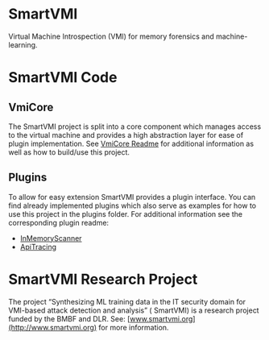 # SmartVMI

Virtual Machine Introspection (VMI) for memory forensics and machine-learning.

# SmartVMI Code

## VmiCore

The SmartVMI project is split into a core component which manages access to the virtual machine and provides a high
abstraction layer for ease of plugin implementation.
See [VmiCore Readme](vmicore/Readme.md) for additional information as well as how to build/use this project.

## Plugins

To allow for easy extension SmartVMI provides a plugin interface. You can find already implemented plugins which also
serve as examples for how to use this project in the plugins folder.
For additional information see the corresponding plugin readme:

* [InMemoryScanner](plugins/inmemoryscanner/Readme.md)
* [ApiTracing](plugins/apitracing/Readme.md)

# SmartVMI Research Project

The project “Synthesizing ML training data in the IT security domain for VMI-based attack detection and analysis” (
SmartVMI) is a research project funded by the BMBF and DLR.
See: [www.smartvmi.org](http://www.smartvmi.org) for more information.

